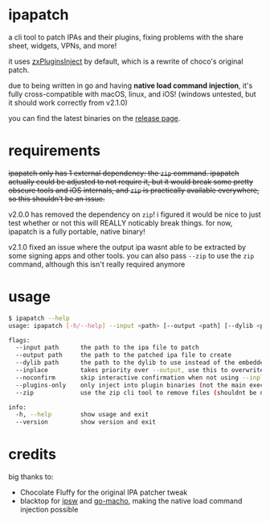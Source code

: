 # ipapatch
a cli tool to patch IPAs and their plugins, fixing problems with the share sheet, widgets, VPNs, and more!

it uses [zxPluginsInject](https://github.com/asdfzxcvbn/zxPluginsInject) by default, which is a rewrite of choco's original patch.

due to being written in go and having **native load command injection**, it's fully cross-compatible with macOS, linux, and iOS! (windows untested, but it should work correctly from v2.1.0)

you can find the latest binaries on the [release page](https://github.com/asdfzxcvbn/ipapatch/releases/latest).

# requirements
~~ipapatch only has 1 external dependency: the `zip` command. ipapatch actually could be adjusted to not require it, but it would break some pretty obscure tools and iOS internals, and `zip` is practically available everywhere, so this shouldn't be an issue.~~

v2.0.0 has removed the dependency on `zip`! i figured it would be nice to just test whether or not this will REALLY noticably break things. for now, ipapatch is a fully portable, native binary!

v2.1.0 fixed an issue where the output ipa wasnt able to be extracted by some signing apps and other tools. you can also pass `--zip` to use the `zip` command, although this isn't really required anymore

# usage
```bash
$ ipapatch --help
usage: ipapatch [-h/--help] --input <path> [--output <path] [--dylib <path>] [--inplace] [--noconfirm] [--plugins-only] [--zip] [--version]

flags:
  --input path      the path to the ipa file to patch
  --output path     the path to the patched ipa file to create
  --dylib path      the path to the dylib to use instead of the embedded zxPluginsInject
  --inplace         takes priority over --output, use this to overwrite the input file
  --noconfirm       skip interactive confirmation when not using --inplace, overwriting a file that already exists, etc
  --plugins-only    only inject into plugin binaries (not the main executable)
  --zip             use the zip cli tool to remove files (shouldnt be needed anymore)

info:
  -h, --help        show usage and exit
  --version         show version and exit
```

# credits
big thanks to:

- Chocolate Fluffy for the original IPA patcher tweak
- blacktop for [ipsw](https://github.com/blacktop/ipsw) and [go-macho](https://github.com/blacktop/go-macho), making the native load command injection possible
